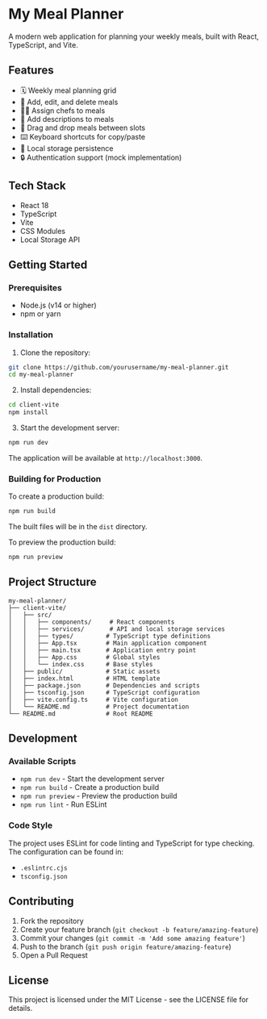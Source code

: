 # My Meal Planner

A modern web application for planning your weekly meals, built with React, TypeScript, and Vite.

## Features

- 🗓️ Weekly meal planning grid
- 🍳 Add, edit, and delete meals
- 👨‍🍳 Assign chefs to meals
- 📝 Add descriptions to meals
- 🎯 Drag and drop meals between slots
- ⌨️ Keyboard shortcuts for copy/paste
- 💾 Local storage persistence
- 🔒 Authentication support (mock implementation)

## Tech Stack

- React 18
- TypeScript
- Vite
- CSS Modules
- Local Storage API

## Getting Started

### Prerequisites

- Node.js (v14 or higher)
- npm or yarn

### Installation

1. Clone the repository:
```bash
git clone https://github.com/yourusername/my-meal-planner.git
cd my-meal-planner
```

2. Install dependencies:
```bash
cd client-vite
npm install
```

3. Start the development server:
```bash
npm run dev
```

The application will be available at `http://localhost:3000`.

### Building for Production

To create a production build:

```bash
npm run build
```

The built files will be in the `dist` directory.

To preview the production build:

```bash
npm run preview
```

## Project Structure

```
my-meal-planner/
├── client-vite/
│   ├── src/
│   │   ├── components/     # React components
│   │   ├── services/       # API and local storage services
│   │   ├── types/         # TypeScript type definitions
│   │   ├── App.tsx        # Main application component
│   │   ├── main.tsx       # Application entry point
│   │   ├── App.css        # Global styles
│   │   └── index.css      # Base styles
│   ├── public/            # Static assets
│   ├── index.html         # HTML template
│   ├── package.json       # Dependencies and scripts
│   ├── tsconfig.json      # TypeScript configuration
│   ├── vite.config.ts     # Vite configuration
│   └── README.md          # Project documentation
└── README.md              # Root README
```

## Development

### Available Scripts

- `npm run dev` - Start the development server
- `npm run build` - Create a production build
- `npm run preview` - Preview the production build
- `npm run lint` - Run ESLint

### Code Style

The project uses ESLint for code linting and TypeScript for type checking. The configuration can be found in:
- `.eslintrc.cjs`
- `tsconfig.json`

## Contributing

1. Fork the repository
2. Create your feature branch (`git checkout -b feature/amazing-feature`)
3. Commit your changes (`git commit -m 'Add some amazing feature'`)
4. Push to the branch (`git push origin feature/amazing-feature`)
5. Open a Pull Request

## License

This project is licensed under the MIT License - see the LICENSE file for details.
